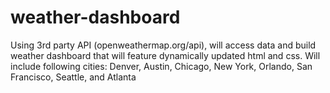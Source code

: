 # weather-dashboard
Using 3rd party API (openweathermap.org/api), will access data and build weather dashboard that will feature dynamically updated html and css.  Will include following cities: Denver, Austin, Chicago, New York, Orlando, San Francisco, Seattle, and Atlanta 
